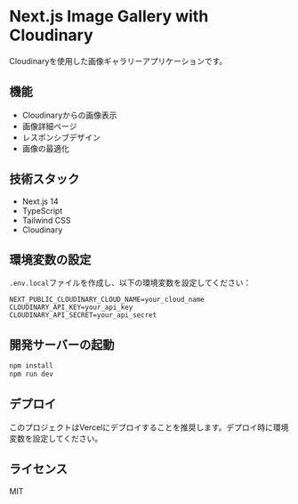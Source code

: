 # Next.js Image Gallery with Cloudinary

Cloudinaryを使用した画像ギャラリーアプリケーションです。

## 機能

- Cloudinaryからの画像表示
- 画像詳細ページ
- レスポンシブデザイン
- 画像の最適化

## 技術スタック

- Next.js 14
- TypeScript
- Tailwind CSS
- Cloudinary

## 環境変数の設定

`.env.local`ファイルを作成し、以下の環境変数を設定してください：

```env
NEXT_PUBLIC_CLOUDINARY_CLOUD_NAME=your_cloud_name
CLOUDINARY_API_KEY=your_api_key
CLOUDINARY_API_SECRET=your_api_secret
```

## 開発サーバーの起動

```bash
npm install
npm run dev
```

## デプロイ

このプロジェクトはVercelにデプロイすることを推奨します。デプロイ時に環境変数を設定してください。

## ライセンス

MIT
